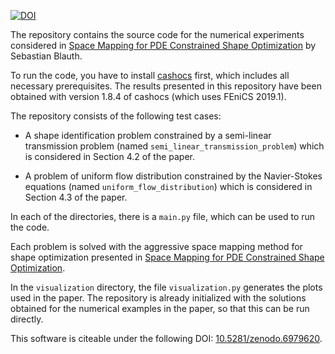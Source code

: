 [![DOI](https://zenodo.org/badge/DOI/10.5281/zenodo.6979620.svg)](https://doi.org/10.5281/zenodo.6979620)



The repository contains the source code for the numerical experiments considered
in [Space Mapping for PDE Constrained Shape Optimization](https://github.com/sblauth/space_mapping_shape_optimization) by Sebastian Blauth.

To run the code, you have to install [cashocs](https://cashocs.readthedocs.io/)
first, which includes all necessary prerequisites. The results presented in this
repository have been obtained with version 1.8.4 of cashocs (which uses FEniCS 2019.1).

The repository consists of the following test cases:

- A shape identification problem constrained by a semi-linear transmission problem (named `semi_linear_transmission_problem`) which is considered in Section 4.2 of the paper.

- A problem of uniform flow distribution constrained by the Navier-Stokes equations (named `uniform_flow_distribution`) which is considered in Section 4.3 of the paper.

In each of the directories, there is a `main.py` file, which can be used to run the code. 

Each problem is solved with the aggressive space mapping method for shape optimization presented in [Space Mapping for PDE Constrained Shape Optimization](https://github.com/sblauth/space_mapping_shape_optimization).

In the `visualization` directory, the file `visualization.py` generates the plots used in the paper. The repository is already initialized with the solutions obtained for the numerical examples in the paper, so that this can be run directly.

This software is citeable under the following DOI: [10.5281/zenodo.6979620](https://doi.org/10.5281/zenodo.6979620).

